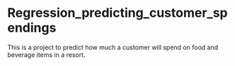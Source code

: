# Regression_predicting_customer_spendings
This is a project to predict how much a customer will spend on food and beverage items in a resort.

